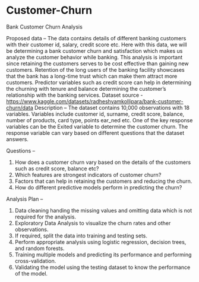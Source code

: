 # Customer-Churn
Bank Customer Churn Analysis

Proposed data – The data contains details of different banking customers with their customer id, salary, credit score etc. 
Here with this data, we will be determining a bank customer churn and satisfaction which makes us analyze the customer 
behavior while banking. This analysis is important since retaining the customers serves to be cost effective than gaining 
new customers. Retention of the long users of the banking facility showcases that the bank has a long-time trust which can 
make them attract more customers. Predictor variables such as credit score can help in determining the churning with tenure 
and balance determining the customer’s relationship with the banking services. 
Dataset source - https://www.kaggle.com/datasets/radheshyamkollipara/bank-customer-churn/data 
Description – The dataset contains 10,000 observations with 18 variables. Variables include customer id, surname, credit 
score, balance, number of products, card type, points ear_ned etc. One of the key response variables can be the Exited 
variable to determine the customer churn. The response variable can vary based on different questions that the dataset 
answers. 

Questions – 
1. How does a customer churn vary based on the details of the customers such as credit score, balance etc? 
2. Which features are strongest indicators of customer churn? 
3. Factors that can help in retaining the customers and reducing the churn.  
4. How do different predictive models perform in predicting the churn? 

Analysis Plan – 
1. Data cleaning handing the missing values and omitting data which is not required for the analysis. 
2. Exploratory Data Analysis to visualize the churn rates and other observations. 
3. If required, split the data into training and testing sets.  
4. Perform appropriate analysis using logistic regression, decision trees, and random forests.  
5. Training multiple models and predicting its performance and performing cross-validation. 
6. Validating the model using the testing dataset to know the performance of the model.
